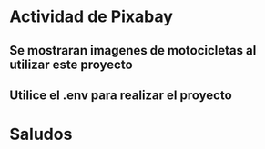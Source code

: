 # Actividad de Pixabay

## Se mostraran imagenes de motocicletas al utilizar este proyecto

## Utilice el .env para realizar el proyecto

# Saludos

